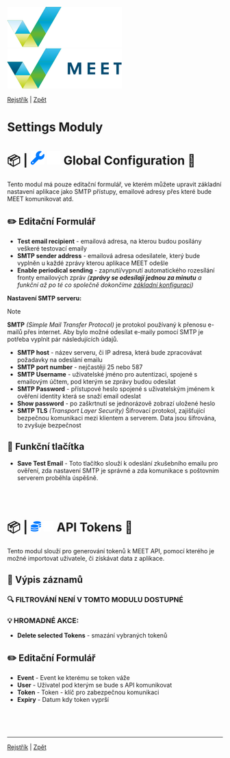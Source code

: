 [![MEET](../../_data/MEET_H_04.svg#gh-dark-mode-only "MEET")](../../README.md#gh-dark-mode-only)
[![MEET](../../_data/MEET_H_03.svg#gh-light-mode-only "MEET")](../../README.md#gh-light-mode-only)

[Rejstřík](../README.md) | [Zpět](0009.md)


# Settings Moduly 

# 📦 |&nbsp;![Global Configuration](../../_data/18.svg#gh-light-mode-only) ![Global Configuration](../../_data/dark/18.svg#gh-dark-mode-only) Global Configuration <a id='_1'></a>🔧

Tento modul má pouze editační formulář, ve kterém můžete upravit základní nastavení aplikace jako SMTP přístupy, emailové adresy přes které bude MEET komunikovat atd.

## ✏️ Editační Formulář
- **Test email recipient** - emailová adresa, na kterou budou posílány veškeré testovací emaily
- **SMTP sender address** - emailová adresa odesilatele, který bude vyplněn u každé zprávy kterou aplikace MEET odešle
- **Enable periodical sending** - zapnutí/vypnutí automatického rozesílání fronty emailových zpráv *(**zprávy se odesílají jednou za minutu** a funkční až po té co společně dokončíme [základní konfiguraci](0003.md))*

**Nastavení SMTP serveru:**

> [!NOTE] 
>**SMTP** *(Simple Mail Transfer Protocol)* je protokol používaný k přenosu e-mailů přes internet. Aby bylo možné odesílat e-maily pomocí SMTP je potřeba vyplnit pár následujících údajů.
- **SMTP host** - název serveru, či IP adresa, která bude zpracovávat požadavky na odeslání emailu
- **SMTP port number** - nejčastěji 25 nebo 587
- **SMTP Username** - uživatelské jméno pro autentizaci, spojené s emailovým účtem, pod kterým se zprávy budou odesílat
- **SMTP Password** - přístupové heslo spojené s uživatelským jménem k ověření identity která se snaží email odeslat
- **Show password** - po zaškrtnutí se jednorázově zobrazí uložené heslo
- **SMTP TLS** *(Transport Layer Security)* Šifrovací protokol, zajišťující bezpečnou komunikaci mezi klientem a serverem. Data jsou šifrována, to zvyšuje bezpečnost

## 💎 Funkční tlačítka
- **Save Test Email** - Toto tlačítko slouží k odeslání zkušebního emailu pro ověření, zda nastavení SMTP je správné a zda komunikace s poštovním serverem proběhla úspěšně.

<br /><br />
# 📦 |&nbsp;![API Tokens](../../_data/12.svg#gh-light-mode-only) ![API Tokens](../../_data/dark/12.svg#gh-dark-mode-only) API Tokens  <a id='_2'></a>🔧
Tento modul slouží pro generování tokenů k MEET API, pomocí kterého je možné importovat uživatele, či získávat data z aplikace.

## 📄 Výpis záznamů

### 🔍 FILTROVÁNÍ NENÍ V TOMTO MODULU DOSTUPNÉ

### 💡 HROMADNÉ AKCE:
- **Delete selected Tokens** - smazání vybraných tokenů

## ✏️ Editační Formulář
- **Event** - Event ke kterému se token váže
- **User** - Uživatel pod kterým se bude s API komunikovat
- **Token** - Token - klíč pro zabezpečnou komunikaci
- **Expiry** - Datum kdy token vyprší

<br /><br /><br />

---
[Rejstřík](../README.md) | [Zpět](0009.md)